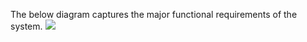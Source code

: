 The below diagram captures the major functional requirements of the system.
![](https://i.imgur.com/tYAA2F9.png)
